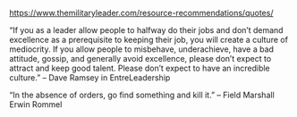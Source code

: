 https://www.themilitaryleader.com/resource-recommendations/quotes/

“If you as a leader allow people to halfway do their jobs and don’t demand excellence as a prerequisite to keeping their job, you will create a culture of mediocrity. If you allow people to misbehave, underachieve, have a bad attitude, gossip, and generally avoid excellence, please don’t expect to attract and keep good talent. Please don’t expect to have an incredible culture.”
– Dave Ramsey in EntreLeadership

“In the absence of orders, go find something and kill it.”
– Field Marshall Erwin Rommel
